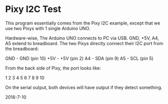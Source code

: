 # Pixy I2C Test

This program essentially comes from the Pixy I2C example, except that we use two Pixys with 1 single Arduino UNO.

Hardware-wise, The Arduino UNO connects to PC via USB. GND, +5V, A4, A5 extend to breadboard. The two Pixys directly connect their I2C port from the breadboard:

GND - GND (pin 10)
+5V - +5V (pin 2)
A4 - SDA (pin 9)
A5 - SCL (pin 5)

From the back side of Pixy, the port looks like:

1  2
3  4
5  6
7  8
9 10

On the serial output, both devices will have output if they detect something.

2016-7-10
